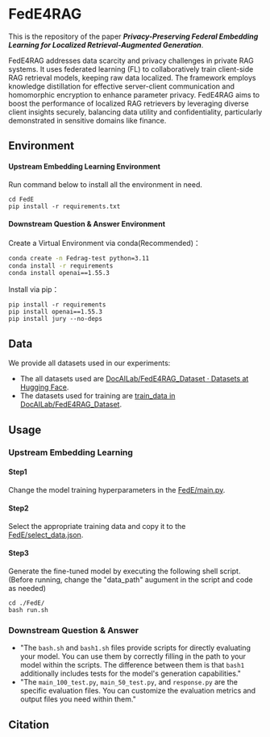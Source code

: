 # FedE4RAG

This is the repository of the paper ***Privacy-Preserving Federal Embedding Learning for Localized Retrieval-Augmented Generation***.

FedE4RAG addresses data scarcity and privacy challenges in private RAG systems. It uses federated learning (FL) to collaboratively train client-side RAG retrieval models, keeping raw data localized. The framework employs knowledge distillation for effective server-client communication and homomorphic encryption to enhance parameter privacy. FedE4RAG aims to boost the performance of localized RAG retrievers by leveraging diverse client insights securely, balancing data utility and confidentiality, particularly demonstrated in sensitive domains like finance.

## Environment

#### Upstream Embedding Learning Environment

Run command below to install all the environment in need.

```
cd FedE
pip install -r requirements.txt
```

#### Downstream Question & Answer Environment

Create a Virtual Environment via conda(Recommended)：

```bash
conda create -n Fedrag-test python=3.11
conda install -r requirements
conda install openai==1.55.3
```

Install via pip：

```
pip install -r requirements
pip install openai==1.55.3
pip install jury --no-deps
```

## Data

We provide all datasets used in our experiments:

- The all datasets used are [DocAILab/FedE4RAG_Dataset · Datasets at Hugging Face](https://huggingface.co/datasets/DocAILab/FedE4RAG_Dataset).
- The datasets used for training are [train_data in DocAILab/FedE4RAG_Dataset](https://huggingface.co/datasets/DocAILab/FedE4RAG_Dataset/tree/main/train_data).

## Usage

### Upstream Embedding Learning

#### Step1	

Change the model training hyperparameters in the [FedE/main.py](https://github.com/DocAILab/FedE4RAG/blob/main/FedE/main.py).

#### Step2

Select the appropriate training data and copy it to the [FedE/select_data.json](https://github.com/DocAILab/FedE4RAG/blob/main/FedE/select_data.json).

#### Step3

Generate the fine-tuned model by executing the following shell script. (Before running, change the "data_path" augument in the script and code as needed)

```
cd ./FedE/
bash run.sh
```

### Downstream Question & Answer

- "The `bash.sh` and `bash1.sh` files provide scripts for directly evaluating your model.  You can use them by correctly filling in the path to your model within the scripts. The difference between them is that `bash1` additionally includes tests for the model's generation capabilities."
- "The `main_100_test.py`, `main_50_test.py`, and `response.py` are the specific evaluation files. You can customize the evaluation metrics and output files you need within them."

## Citation

```c

```


